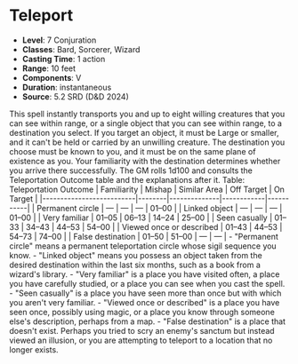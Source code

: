 # Teleport

- **Level**: 7 Conjuration
- **Classes**: Bard, Sorcerer, Wizard
- **Casting Time**: 1 action
- **Range**: 10 feet
- **Components**: V
- **Duration**: instantaneous
- **Source**: 5.2 SRD (D&D 2024)

This spell instantly transports you and up to eight willing creatures that you can see within range, or a single object that you can see within range, to a destination you select. If you target an object, it must be Large or smaller, and it can't be held or carried by an unwilling creature. The destination you choose must be known to you, and it must be on the same plane of existence as you. Your familiarity with the destination determines whether you arrive there successfully. The GM rolls 1d100 and consults the Teleportation Outcome table and the explanations after it. Table: Teleportation Outcome | Familiarity | Mishap | Similar Area | Off Target | On Target | |--------------------------|--------|--------------|------------|-----------| | Permanent circle | — | — | — | 01–00 | | Linked object | — | — | — | 01–00 | | Very familiar | 01–05 | 06–13 | 14–24 | 25–00 | | Seen casually | 01–33 | 34–43 | 44–53 | 54–00 | | Viewed once or described | 01–43 | 44–53 | 54–73 | 74–00 | | False destination | 01–50 | 51–00 | — | — | - "Permanent circle" means a permanent teleportation circle whose sigil sequence you know. - "Linked object" means you possess an object taken from the desired destination within the last six months, such as a book from a wizard's library. - "Very familiar" is a place you have visited often, a place you have carefully studied, or a place you can see when you cast the spell. - "Seen casually" is a place you have seen more than once but with which you aren't very familiar. - "Viewed once or described" is a place you have seen once, possibly using magic, or a place you know through someone else's description, perhaps from a map. - "False destination" is a place that doesn't exist. Perhaps you tried to scry an enemy's sanctum but instead viewed an illusion, or you are attempting to teleport to a location that no longer exists.

